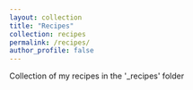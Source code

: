 ```yaml
---
layout: collection
title: "Recipes"
collection: recipes
permalink: /recipes/
author_profile: false
---
```


Collection of my recipes in the '_recipes' folder
